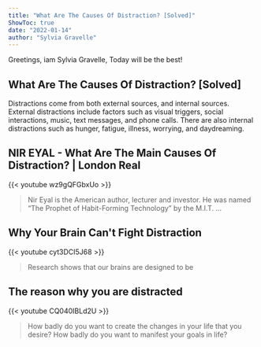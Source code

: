 ```yaml
---
title: "What Are The Causes Of Distraction? [Solved]"
ShowToc: true 
date: "2022-01-14"
author: "Sylvia Gravelle" 
---
```


Greetings, iam Sylvia Gravelle, Today will be the best!
## What Are The Causes Of Distraction? [Solved]
Distractions come from both external sources, and internal sources. External distractions include factors such as visual triggers, social interactions, music, text messages, and phone calls. There are also internal distractions such as hunger, fatigue, illness, worrying, and daydreaming.

## NIR EYAL - What Are The Main Causes  Of Distraction? | London Real
{{< youtube wz9gQFGbxUo >}}
>Nir Eyal is the American author, lecturer and investor. He was named “The Prophet of Habit-Forming Technology” by the M.I.T. ...

## Why Your Brain Can't Fight Distraction
{{< youtube cyt3DCI5J68 >}}
>Research shows that our brains are designed to be 

## The reason why you are distracted
{{< youtube CQ040IBLd2U >}}
>How badly do you want to create the changes in your life that you desire? How badly do you want to manifest your goals in life?

